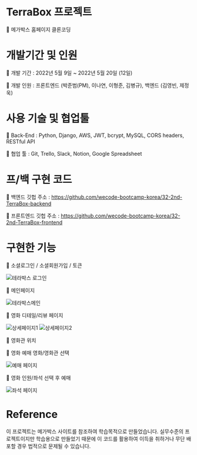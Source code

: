 # TerraBox 프로젝트

🍿 메가박스 홈페이지 클론코딩

# 개발기간 및 인원
🍿 개발 기간 : 2022년 5월 9일 ~ 2022년 5월 20일 (12일)

🍿 개발 인원 : 프론트엔드 (박준범(PM), 이나연, 이형준, 김병규), 백엔드 (김영빈, 제정욱)

# 사용 기술 및 협업툴
🍿 Back-End : Python, Django, AWS, JWT, bcrypt, MySQL, CORS headers, RESTful API

🍿 협업 툴 : Git, Trello, Slack, Notion, Google Spreadsheet

# 프/백 구현 코드
🍿 백엔드 깃헙 주소 : https://github.com/wecode-bootcamp-korea/32-2nd-TerraBox-backend

🍿 프론트엔드 깃헙 주소 : https://github.com/wecode-bootcamp-korea/32-2nd-TerraBox-frontend

# 구현한 기능

 🍿 소셜로그인 / 소셜회원가입 / 토큰
 
 ![테라박스 로그인](https://user-images.githubusercontent.com/100352385/169685706-4e11f19d-d861-416c-afb1-158bfdd90903.gif)

 🍿 메인페이지
 
![테라박스메인](https://user-images.githubusercontent.com/100352385/169685528-27f6b864-80d1-4a37-a0df-99cbf935217f.gif)

 🍿 영화 디테일/리뷰 페이지
 
![상세페이지1](https://user-images.githubusercontent.com/100352385/169685536-6c070ab9-bd38-4f64-8086-c05dd91ccb68.gif)
![상세페이지2](https://user-images.githubusercontent.com/100352385/169685537-3c94f5c7-1ea7-4060-ab04-ec9c7ad0681b.gif)

 🍿 영화관 위치

 🍿 영화 예매 영화/영화관 선택
 
![예매 페이지](https://user-images.githubusercontent.com/100352385/169685539-582e4afc-dba3-434c-9709-2230e9d17c0b.gif)

 🍿 영화 인원/좌석 선택 후 예매
 
![좌석 페이지](https://user-images.githubusercontent.com/100352385/169685543-85e9a10c-5135-44f9-80d0-10f29b3a2d31.gif)

# Reference
이 프로젝트는 메가박스 사이트를 참조하여 학습목적으로 만들었습니다. 실무수준의 프로젝트이지만 학습용으로 만들었기 때문에 이 코드를 활용하여 이득을 취하거나 무단 배포할 경우 법적으로 문제될 수 있습니다.
